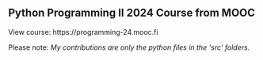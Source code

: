 <h2>Python Programming II 2024 Course from MOOC</h2>

<p>View course: https://programming-24.mooc.fi</p>

<p>Please note: <i>My contributions are only the python files in the 'src' folders.</i></p>
